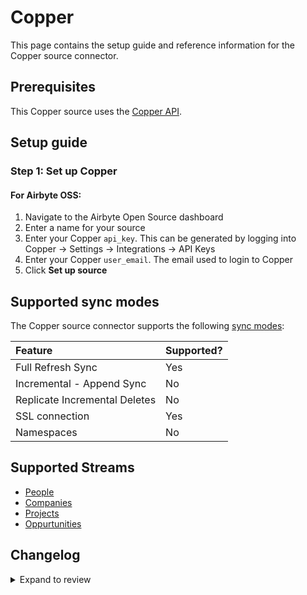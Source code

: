 # Copper

This page contains the setup guide and reference information for the Copper source connector.

## Prerequisites

This Copper source uses the [Copper API](https://developer.copper.com/).

## Setup guide

### Step 1: Set up Copper

#### For Airbyte OSS:

1. Navigate to the Airbyte Open Source dashboard
2. Enter a name for your source
3. Enter your Copper `api_key`. This can be generated by logging into Copper -> Settings -> Integrations -> API Keys
4. Enter your Copper `user_email`. The email used to login to Copper
5. Click **Set up source**

## Supported sync modes

The Copper source connector supports the following [sync modes](https://docs.airbyte.com/cloud/core-concepts#connection-sync-modes):

| Feature                       | Supported? |
| :---------------------------- | :--------- |
| Full Refresh Sync             | Yes        |
| Incremental - Append Sync     | No         |
| Replicate Incremental Deletes | No         |
| SSL connection                | Yes        |
| Namespaces                    | No         |

## Supported Streams

- [People](https://developer.copper.com/people/list-people-search.html)
- [Companies](https://developer.copper.com/companies/list-companies-search.html)
- [Projects](https://developer.copper.com/projects/list-projects-search.html)
- [Oppurtunities](https://developer.copper.com/opportunities/list-opportunities-search.html)

## Changelog

<details>
  <summary>Expand to review</summary>

| Version | Date       | Pull Request                                              | Subject                                                                         |
| :------ | :--------- | :-------------------------------------------------------- | :------------------------------------------------------------------------------ |
| 0.4.3 | 2024-11-04 | [48146](https://github.com/airbytehq/airbyte/pull/48146) | Update dependencies |
| 0.4.2 | 2024-10-28 | [47660](https://github.com/airbytehq/airbyte/pull/47660) | Update dependencies |
| 0.4.1 | 2024-08-16 | [44196](https://github.com/airbytehq/airbyte/pull/44196) | Bump source-declarative-manifest version |
| 0.4.0 | 2024-08-15 | [44159](https://github.com/airbytehq/airbyte/pull/44159) | Refactor connector to manifest-only format |
| 0.3.16 | 2024-08-10 | [43674](https://github.com/airbytehq/airbyte/pull/43674) | Update dependencies |
| 0.3.15 | 2024-08-03 | [43118](https://github.com/airbytehq/airbyte/pull/43118) | Update dependencies |
| 0.3.14 | 2024-07-27 | [42710](https://github.com/airbytehq/airbyte/pull/42710) | Update dependencies |
| 0.3.13 | 2024-07-20 | [42266](https://github.com/airbytehq/airbyte/pull/42266) | Update dependencies |
| 0.3.12 | 2024-07-13 | [41843](https://github.com/airbytehq/airbyte/pull/41843) | Update dependencies |
| 0.3.11 | 2024-07-10 | [41385](https://github.com/airbytehq/airbyte/pull/41385) | Update dependencies |
| 0.3.10 | 2024-07-09 | [41111](https://github.com/airbytehq/airbyte/pull/41111) | Update dependencies |
| 0.3.9 | 2024-07-06 | [41004](https://github.com/airbytehq/airbyte/pull/41004) | Update dependencies |
| 0.3.8 | 2024-06-25 | [40260](https://github.com/airbytehq/airbyte/pull/40260) | Update dependencies |
| 0.3.7 | 2024-06-22 | [40090](https://github.com/airbytehq/airbyte/pull/40090) | Update dependencies |
| 0.3.6 | 2024-06-06 | [39234](https://github.com/airbytehq/airbyte/pull/39234) | [autopull] Upgrade base image to v1.2.2 |
| 0.3.5 | 2024-05-17 | [38214](https://github.com/airbytehq/airbyte/pull/38214) | Make connector compatable with builder |
| 0.3.4 | 2024-04-19 | [37145](https://github.com/airbytehq/airbyte/pull/37145) | Updating to 0.80.0 CDK |
| 0.3.3 | 2024-04-18 | [37145](https://github.com/airbytehq/airbyte/pull/37145) | Manage dependencies with Poetry. |
| 0.3.2 | 2024-04-15 | [37145](https://github.com/airbytehq/airbyte/pull/37145) | Base image migration: remove Dockerfile and use the python-connector-base image |
| 0.3.1 | 2024-04-12 | [37145](https://github.com/airbytehq/airbyte/pull/37145) | schema descriptions |
| 0.3.0   | 2023-08-10 | [**\***](https://github.com/airbytehq/airbyte/pull/*****) | Migrate to low code                                                             |
| 0.2.0   | 2023-04-17 | [24824](https://github.com/airbytehq/airbyte/pull/24824)  | Add `opportunities` stream                                                      |
| 0.1.0   | 2022-11-17 | [18848](https://github.com/airbytehq/airbyte/pull/18848)  | 🎉 New Source: Copper [python cdk]                                              |

</details>
